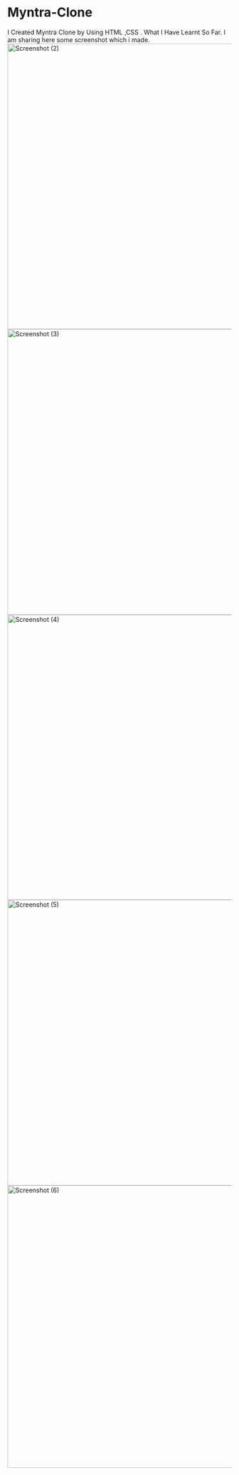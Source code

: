 # Myntra-Clone
I Created Myntra Clone by Using HTML ,CSS . What I Have Learnt So Far.
I am sharing here some screenshot which i made.
<img width="1350" height="640" alt="Screenshot (2)" src="https://github.com/user-attachments/assets/7cd3abe9-110a-48ab-a548-c3bd6cfda266" />
<img width="1339" height="640" alt="Screenshot (3)" src="https://github.com/user-attachments/assets/b4c80d43-943a-4f38-868c-9e1851f96a9a" />
<img width="1351" height="639" alt="Screenshot (4)" src="https://github.com/user-attachments/assets/38b4834a-de1d-44ff-afe2-d5f5f36ba631" />
<img width="1348" height="640" alt="Screenshot (5)" src="https://github.com/user-attachments/assets/14b4b237-3fe7-4767-94d7-59b3552d223f" />
<img width="1342" height="633" alt="Screenshot (6)" src="https://github.com/user-attachments/assets/01bfdf05-a436-4ff4-bd41-643cb1e0b179" />


